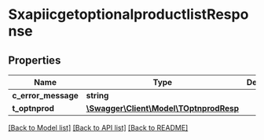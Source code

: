 # SxapiicgetoptionalproductlistResponse

## Properties
Name | Type | Description | Notes
------------ | ------------- | ------------- | -------------
**c_error_message** | **string** |  | [optional] 
**t_optnprod** | [**\Swagger\Client\Model\TOptnprodResp**](TOptnprodResp.md) |  | [optional] 

[[Back to Model list]](../README.md#documentation-for-models) [[Back to API list]](../README.md#documentation-for-api-endpoints) [[Back to README]](../README.md)


